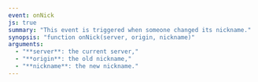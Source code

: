 ```yaml
---
event: onNick
js: true
summary: "This event is triggered when someone changed its nickname."
synopsis: "function onNick(server, origin, nickname)"
arguments:
  - "**server**: the current server,"
  - "**origin**: the old nickname,"
  - "**nickname**: the new nickname."
---
```

